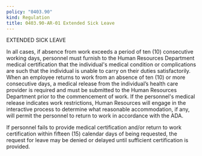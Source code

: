 ```yaml
---
policy: "0403.90"
kind: Regulation
title: 0403.90-AR-01 Extended Sick Leave
---
```



EXTENDED SICK LEAVE

In all cases, if absence from work exceeds a period of ten (10) consecutive working days, personnel must furnish to the Human Resources Department medical certification that the individual's medical condition or complications are such that the individual is unable to carry on their duties satisfactorily. When an employee returns to work from an absence of ten (10) or more consecutive days, a medical release from the individual’s health care provider is required and must be submitted to the Human Resources Department prior to the commencement of work. If the personnel's medical release indicates work restrictions, Human Resources will engage in the interactive process to determine what reasonable accommodation, if any, will permit the personnel to return to work in accordance with the ADA. 

If personnel fails to provide medical certification and/or return to work certification within fifteen (15) calendar days of being requested, the request for leave may be denied or delayed until sufficient certification is provided.

